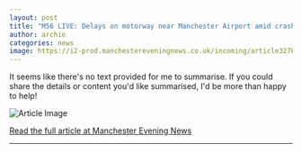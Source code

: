 ```yaml
---
layout: post
title: "M56 LIVE: Delays on motorway near Manchester Airport amid crash - updates"
author: archie
categories: news
image: https://i2-prod.manchestereveningnews.co.uk/incoming/article32708394.ece/ALTERNATES/s1200/0_38176.jpg
---
```

It seems like there's no text provided for me to summarise. If you could share the details or content you'd like summarised, I'd be more than happy to help!

![Article Image](https://i2-prod.manchestereveningnews.co.uk/incoming/article32708394.ece/ALTERNATES/s1200/0_38176.jpg)

[Read the full article at Manchester Evening News](https://www.manchestereveningnews.co.uk/news/greater-manchester-news/m56-live-delays-motorway-near-32708398)

---
